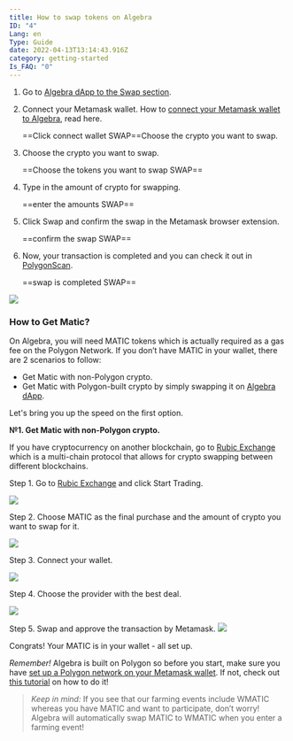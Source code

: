 ```yaml
---
title: How to swap tokens on Algebra
ID: "4"
Lang: en
Type: Guide
date: 2022-04-13T13:14:43.916Z
category: getting-started
Is_FAQ: "0"
---
```

1. Go to [Algebra dApp to the Swap section](https://app.algebra.finance/#/swap).
2. Connect your Metamask wallet. How to [connect your Metamask wallet to Algebra](https://docs.google.com/document/d/1GRzlSy1AAh4iRKR9W30OCUtmTr3_7gVdK4Pzq-9MWCo/edit#heading=h.mzlxqtlu19d), read here.

   \==Click connect wallet SWAP==Choose the crypto you want to swap.
3. Choose the crypto you want to swap.

   \==Choose the tokens you want to swap SWAP==
4. Type in the amount of crypto for swapping.

   \==enter the amounts SWAP==
5. Click Swap and confirm the swap in the Metamask browser extension.

   \==confirm the swap SWAP==
6. Now, your transaction is completed and you can check it out in [PolygonScan](https://polygonscan.com/).

   \==swap is completed SWAP==

![](https://lh6.googleusercontent.com/uZEJx-Xn_5j4Y1PF-zaNvDYE94ek7BB1pXI-f0oZrffoEaUp6Gsk2kadpt8AWWhCiGg6JUrI0S3KcgDKlQXtbkVnEm-ra9XxAL9Cmk7OMJEjUmxfv9Jmwu3hGUjjHsIwwnQQDxVz)

### How to Get Matic?

On Algebra, you will need MATIC tokens which is actually required as a gas fee on the Polygon Network. If you don’t have MATIC in your wallet, there are 2 scenarios to follow:

* Get Matic with non-Polygon crypto.
* Get Matic with Polygon-built crypto by simply swapping it on [Algebra dApp](https://app.algebra.finance/#/swap). 

Let's bring you up the speed on the first option. 

**№1. Get Matic with non-Polygon crypto.**

If you have cryptocurrency on another blockchain, go to [Rubic Exchange](https://rubic.exchange/) which is a multi-chain protocol that allows for crypto swapping between different blockchains. 

Step 1. Go to [Rubic Exchange](https://rubic.exchange/) and click Start Trading. 

![](https://lh3.googleusercontent.com/7_1H2MDu-VMPC9oGiyM1Jm_dm6H6eaGqlPw4Xhuw5jdRmGdyLQx7XstEJszFFv-5hwKXRmVDmL9gD3i-uu63a8_KnRL04Mc-ZIQ4vwkhDEGE1Wvcxt0oAsVOjK9rsMxUGIw28rz1)

Step 2. Choose MATIC as the final purchase and the amount of crypto you want to swap for it. 

![](https://lh5.googleusercontent.com/xaupeurncVPqpLrB5EMeLKH1Rp5gP6egBwothqFRJXnA2VdGqjWj7n-05uGSumHU-9oks3IpdNSB9DuYqZ1PoA2UP2QVxxB4HQEjy6gpgrR7LjpLWYvao4e4gI_tPDqxPI9EOA6N)

Step 3. Connect your wallet.

![](https://lh6.googleusercontent.com/bVmptrL3R53cF1adGJxcRAPDOuyZ9WOsvsyHc9ULCU3rB26xAA8YFTva608ZJqSVKSur_ovc3lguUypy0WXEoryR6eJRHtVKTrCkjcj7ySf9cl2F3ttTKXz7qtDAhrAKCBktkFRe)

Step 4. Choose the provider with the best deal.

![](https://lh6.googleusercontent.com/CF3dStaUVaQFj1MpY6K-qqEaEyxpM8ygQD3_YJHU4vSCvnSh7DmBDZdrs5rSptQC9z7_Wj7l8DyjuSLTfhF-1yXgIxFsa25bYRTAdnF-iVmBM4P02IolPgA_O6M19NGItGB3nM0q)

Step 5. Swap and approve the transaction by Metamask. ![](https://lh3.googleusercontent.com/gNr-TdyhpDEtZ2fNnMwma4yxCzhsY3TSEY3pL20SObhA8XN_7IfzMVINkNJCGZ5enhBMweug7aLCYQD1-DjHbWZYgzWZajx8UhKtxsNCDu8wzb43Emlk8oA01_isEbTJyvMugwar)

Congrats! Your MATIC is in your wallet - all set up. 

*Remember!* Algebra is built on Polygon so before you start, make sure you have [set up a Polygon network on your Metamask wallet](https://medium.com/@crypto_algebra/guide-to-setting-up-polygon-matic-mainnet-for-metamask-on-algebra-finance-e17389cb7f76). If not, check out [this tutorial](https://medium.com/@crypto_algebra/guide-to-setting-up-polygon-matic-mainnet-for-metamask-on-algebra-finance-e17389cb7f76) on how to do it!

> *Keep in mind:* If you see that our farming events include WMATIC whereas you have MATIC and want to participate, don’t worry! Algebra will automatically swap MATIC to WMATIC when you enter a farming event!